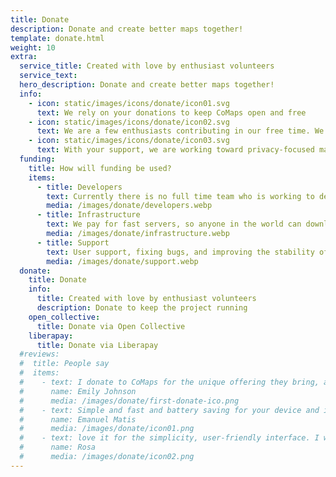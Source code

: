 ```yaml
---
title: Donate
description: Donate and create better maps together!
template: donate.html
weight: 10
extra:
  service_title: Created with love by enthusiast volunteers
  service_text:
  hero_description: Donate and create better maps together!
  info:
    - icon: static/images/icons/donate/icon01.svg
      text: We rely on your donations to keep CoMaps open and free
    - icon: static/images/icons/donate/icon02.svg
      text: We are a few enthusiasts contributing in our free time. We love what we do, and we love our users
    - icon: static/images/icons/donate/icon03.svg
      text: With your support, we are working toward privacy-focused map navigation that is the preferred choice on the market
  funding:
    title: How will funding be used?
    items:
      - title: Developers
        text: Currently there is no full time team who is working to develop new features and improve the service. To consistently move the product forward, a core team is needed.
        media: /images/donate/developers.webp
      - title: Infrastructure
        text: We pay for fast servers, so anyone in the world can download free map data updates without delays. The maps data transfers are hundreds of terabytes monthly, and the amount is growing.
        media: /images/donate/infrastructure.webp
      - title: Support
        text: User support, fixing bugs, and improving the stability of the app are our top priority. The list of requests and bug reports grows every day, and there are many support requests to respond to on the App Store, Google Play, and support emails.
        media: /images/donate/support.webp
  donate:
    title: Donate
    info:
      title: Created with love by enthusiast volunteers
      description: Donate to keep the project running
    open_collective:
      title: Donate via Open Collective
    liberapay:
      title: Donate via Liberapay
  #reviews:
  #  title: People say
  #  items:
  #    - text: I donate to CoMaps for the unique offering they bring, and to support positive change
  #      name: Emily Johnson
  #      media: /images/donate/first-donate-ico.png
  #    - text: Simple and fast and battery saving for your device and it's free. I donated a small sum for support and I suggest please support this app. Thank you!
  #      name: Emanuel Matis
  #      media: /images/donate/icon01.png
  #    - text: love it for the simplicity, user-friendly interface. I would like to make a donation to support your effort
  #      name: Rosa
  #      media: /images/donate/icon02.png
---
```

